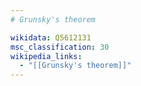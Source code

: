 ```yaml
---
# Grunsky's theorem

wikidata: Q5612131
msc_classification: 30
wikipedia_links:
  - "[[Grunsky's theorem]]"
---
```

